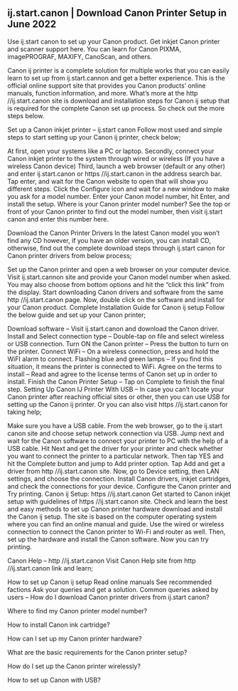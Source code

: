 ## ij.start.canon | Download Canon Printer Setup in June 2022

Use ij.start canon to set up your Canon product. Get inkjet Canon printer and scanner support here. You can learn for Canon PIXMA, imagePROGRAF, MAXIFY, CanoScan, and others.

Canon ij printer is a complete solution for multiple works that you can easily learn to set up from ij.start.cannon and get a better experience. This is the official online support site that provides you Canon products’ online manuals, function information, and more. What’s more at the http //ij.start.canon site is download and installation steps for Canon ij setup that is required for the complete Canon set up process. So check out the more steps below.

Set up a Canon inkjet printer – ij.start canon
Follow most used and simple steps to start setting up your Canon ij printer, check below;

At first, open your systems like a PC or laptop.
Secondly, connect your Canon inkjet printer to the system through wired or wireless (If you have a wireless Canon device)
Third, launch a web browser (default or any other) and enter ij.start.canon or https //ij.start.canon in the address search bar.
Tap enter, and wait for the Canon website to open that will show you different steps.
Click the Configure icon and wait for a new window to make you ask for a model number.
Enter your Canon model number, hit Enter, and install the setup.
Where is your Canon printer model number?
See the top or front of your Canon printer to find out the model number, then visit ij.start canon and enter this number here.

Download the Canon Printer Drivers
In the latest Canon model you won’t find any CD however, if you have an older version, you can install CD, otherwise, find out the complete download steps through ij.start canon for Canon printer drivers from below process;

Set up the Canon printer and open a web browser on your computer device.
Visit ij.start.cannon site and provide your Canon model number when asked.
You may also choose from bottom options and hit the “click this link” from the display.
Start downloading Canon drivers and software from the same http //ij.start.canon page.
Now, double click on the software and install for your Canon product.
Complete Installation Guide for Canon ij setup
Follow the below guide and set up your Canon printer;

Download software – Visit ij.start.canon and download the Canon driver.
Install and Select connection type – Double-tap on file and select wireless or USB connection.
Turn ON the Canon printer – Press the button to turn on the printer.
Connect WiFi – On a wireless connection, press and hold the WiFI alarm to connect.
 Flashing blue and green lamps – If you find this situation, it means the printer is connected to WiFi. 
Agree on the terms to install – Read and agree to the license terms of Canon set up in order to install.
Finish the Canon Printer Setup – Tap on Complete to finish the final step.
Setting Up Canon IJ Printer With USB –
In case you can’t locate your Canon printer after reaching official sites or other, then you can use USB for setting up the Canon ij printer. Or you can also visit https //ij.start.canon for taking help;

Make sure you have a USB cable.
From the web browser, go to the ij.start canon site and choose setup network connection via USB.
Jump next and wait for the Canon software to connect your printer to PC with the help of a USB cable.
Hit Next and get the driver for your printer and check whether you want to connect the printer to a particular network.
Then tap YES and hit the Complete button and jump to Add printer option.
Tap Add and get a driver from http //ij.start.canon site.
Now, go to Device setting, then LAN settings, and choose the connection.
Install Canon drivers, inkjet cartridges, and check the connections for your device.
Configure the Canon printer and Try printing.
Canon ij Setup: https //ij.start.canon
Get started to Canon inkjet setup with guidelines of https //ij.start.canon site. Check and learn the best and easy methods to set up Canon printer hardware download and install the Canon ij setup. The site is based on the computer operating system where you can find an online manual and guide. Use the wired or wireless connection to connect the Canon printer to Wi-Fi and router as well. Then, set up the hardware and install the Canon software. Now you can try printing.

Canon Help – http //ij.start.canon 
Visit Canon Help site from http //ij.start.canon link and learn;

How to set up Canon ij setup
Read online manuals
See recommended factions
Ask your queries and get a solution.
Common queries asked by users –
How do I download Canon printer drivers from ij.start canon?

Where to find my Canon printer model number?

How to install Canon ink cartridge?

How can I set up my Canon printer hardware?

What are the basic requirements for the Canon printer setup?

How do I set up the Canon printer wirelessly?

How to set up Canon with USB?
